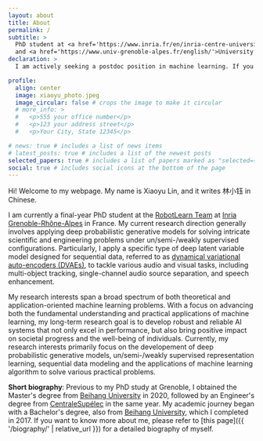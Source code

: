 ```yaml
---
layout: about
title: About
permalink: /
subtitle: >
  PhD student at <a href='https://www.inria.fr/en/inria-centre-university-grenoble-alpes'>Inria Grenoble-Rhône-Alpes </a>
  and <a href='https://www.univ-grenoble-alpes.fr/english/'>University Grenoble Alpes</a>.
declaration: >
  I am actively seeking a postdoc position in machine learning. If you have/know any opportunity available and think that I may be a good candidate, feel free to contact me.

profile:
  align: center
  image: xiaoyu_photo.jpeg
  image_circular: false # crops the image to make it circular
  # more_info: >
  #   <p>555 your office number</p>
  #   <p>123 your address street</p>
  #   <p>Your City, State 12345</p>

# news: true # includes a list of news items
# latest_posts: true # includes a list of the newest posts
selected_papers: true # includes a list of papers marked as "selected={true}"
social: true # includes social icons at the bottom of the page
---
```


Hi! Welcome to my webpage. My name is Xiaoyu Lin, and it writes 林小钰 in Chinese. 

I am currently a final-year PhD student at the [RobotLearn Team](https://team.inria.fr/robotlearn/) at [Inria Grenoble-Rhône-Alpes](https://www.inria.fr/en/inria-centre-university-grenoble-alpes) in France. My current research direction generally involves applying deep probabilistic generative models for solving intricate scientific and engineering problems under un/semi-/weakly supervised configurations. Particularly, I apply a specific type of deep latent variable model designed for sequential data, referred to as [dynamical variational auto-encoders (DVAEs)](https://arxiv.org/abs/2008.12595), to tackle various audio and visual tasks, including multi-object tracking, single-channel audio source separation, and speech enhancement.

My research interests span a broad spectrum of both theoretical and application-oriented machine learning problems. With a focus on advancing both the fundamental understanding and practical applications of machine learning, my long-term research goal is to develop robust and reliable AI systems that not only excel in performance, but also bring positive impact on societal progress and the well-being of individuals. Currently, my research interests primarily focus on the developement of deep probabilistic generative models, un/semi-/weakly supervised representation learning, sequential data modeling and the applications of machine learning algorithm to solve various practical problems.

**Short biography**: Previous to my PhD study at Grenoble, I obtained the Master's degree from [Beihang University](https://ev.buaa.edu.cn/) in 2020, followed by an Engineer's degree from [CentraleSupélec](https://www.centralesupelec.fr/en) in the same year. My academic journey began with a Bachelor's degree, also from [Beihang University](https://ev.buaa.edu.cn/), which I completed in 2017. If you want to know more about me, please refer to [this page]({{ '/biography/' | relative_url }}) for a detailed biography of myself.
